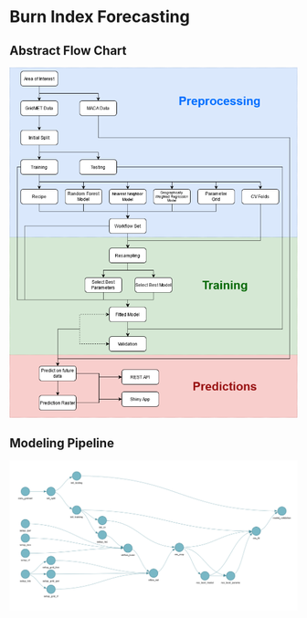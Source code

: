 # Burn Index Forecasting

## Abstract Flow Chart

![](img/abstract_flow.png)

## Modeling Pipeline

![](img/pipeline.png)